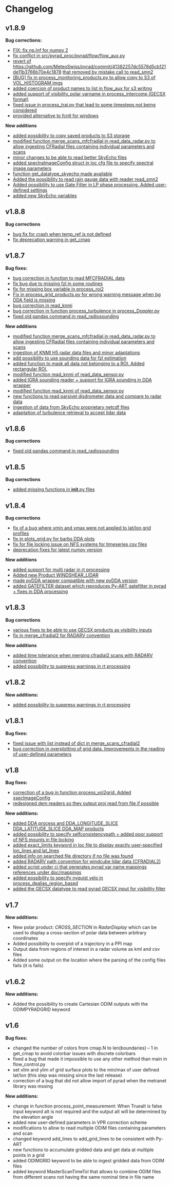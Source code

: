 # Changelog

## v1.8.9
**Bug corrections:**
- [FIX: fix np.Inf for numpy 2](https://github.com/MeteoSwiss/pyrad/commit/f0d3bf32c7dbb3ca9c8eb13708957072af872dd5)
- [fix conflict in src/pyrad_proc/pyrad/flow/flow_aux.py](https://github.com/MeteoSwiss/pyrad/commit/64c6c3064996e6be7682b34b27df9772692b896b)
- [revert of](https://github.com/MeteoSwiss/pyrad/commit/3955a619d1145b5d307bdc24742ab54215ff8398) https://github.com/MeteoSwiss/pyrad/commit/41382257dc5578d5cb121de11b3766b70e4c1878 [that removed by mistake call to read_smn2](https://github.com/MeteoSwiss/pyrad/commit/3955a619d1145b5d307bdc24742ab54215ff8398)
- [[BUG] fix in process_monitoring_products.py to allow copy to S3 of VOL_HISTOGRAM imgs](https://github.com/MeteoSwiss/pyrad/commit/33581ced90e5c45705fcba99328d4e76be5b4c40)
- [added coercion of product names to list in flow_aux for s3 writing](https://github.com/MeteoSwiss/pyrad/commit/369048bff7cdc275d541feb6aaff5a13471a1ded)
- [added support of visibility_polar varname in process_intercomp (GECSX format)](https://github.com/MeteoSwiss/pyrad/commit/e6adbba15df72ab6c6a782d2d87687b0c1aea7d8)
- [fixed issue in process_traj.py that lead to some timesteps not being considered](https://github.com/MeteoSwiss/pyrad/commit/d83c14064993203f80b5f204d823cca10d88d3bb)
- [provided alternative to fcntl for windows](https://github.com/MeteoSwiss/pyrad/commit/1fbc1f0786726bf1b68637d45e2142396340b689)

**New additions**
- [added possibility to copy saved products to S3 storage](https://github.com/MeteoSwiss/pyrad/commit/2d54aca2896dd02ab2f19b0bdb251f1f8982daa9)
- [modified function merge_scans_mfcfradial in read_data_radar.py to allow ingesting CFRadial files containing individual parameters and scans](https://github.com/MeteoSwiss/pyrad/commit/3050ffe8590206c4fb7776cfcd10fc497449bb3b)
- [minor changes to be able to read better SkyEcho files](https://github.com/MeteoSwiss/pyrad/commit/49dab5b2ffb2d5e4ea86308431e446a981743baf)
- [added spectraImageConfig struct in loc cfg file to specify spectral image parameters](https://github.com/MeteoSwiss/pyrad/commit/5cc42995f2e0791f2cc5b25a18239113a927d495)
- [function get_datatype_skyecho made available](https://github.com/MeteoSwiss/pyrad/commit/f49814667748f45f3cf52642b70d4e48e5a33fd3)
- [Added the possibility to read rain gauge data with reader read_smn2](https://github.com/MeteoSwiss/pyrad/commit/2e89dea47483b95299ac0dd1b1c5a27762fe47b2)
- [Added possibility to use Gate Filter in LP phase processing. Added user-defined settings](https://github.com/MeteoSwiss/pyrad/commit/fbba560740ed62de7e6119e2d103a090f0caa39c)
- [added new SkyEcho variables](https://github.com/MeteoSwiss/pyrad/commit/a83d1859ead9c1e315e06fd2892215dac14ab34d)

## v1.8.8
**Bug corrections**

- [bug fix for crash when temp_ref is not defined](https://github.com/MeteoSwiss/pyrad/commit/8877fc18ec598a16aa472ea4f2706c8309861571)
- [fix deprecation warning in get_cmap](https://github.com/MeteoSwiss/pyrad/commit/ca965ce702d80dcd35d44f90f04e7931c8fd3f30)


## v1.8.7
**Bug fixes:**
- [bug correction in function to read MFCFRADIAL data](https://github.com/MeteoSwiss/pyrad/commit/dfacd71c301d3ee37e7c6c002b2b54bc347a2480)
- [fix bug due to missing fzl in some routines](https://github.com/MeteoSwiss/pyrad/commit/02aae44c72d5bb7c2e140a68504c8e00066309d0)
- [fix for missing box variable in process_roi2](https://github.com/MeteoSwiss/pyrad/commit/997db1f956aad6e348f1d92ae75882e7296fc22f)
- [Fix in process_grid_products.py for wrong warning message when bg DDA field is missing](https://github.com/MeteoSwiss/pyrad/commit/a8ee6c7d96da3932724f5e5775482ca5289f326d)
- [bug correction in read_knmi](https://github.com/MeteoSwiss/pyrad/commit/af5a2e2acfb7f6f4e0fd76f643860f04a55acb80)
- [bug correction in function process_turbulence in process_Doppler.py](https://github.com/MeteoSwiss/pyrad/commit/ed44ae9fa062df8a8c868c10abdf8081590c5d24)
- [fixed old pandas command in read_radiosounding](https://github.com/MeteoSwiss/pyrad/commit/a3ef19b556994bf1e2b792e360e1eb2dfdbd7908)

**New additions**
- [modified function merge_scans_mfcfradial in read_data_radar.py to allow ingesting CFRadial files containing individual parameters and scans](https://github.com/MeteoSwiss/pyrad/commit/3050ffe8590206c4fb7776cfcd10fc497449bb3b)
- [ingestion of KNMI H5 radar data files and minor adaptations](https://github.com/MeteoSwiss/pyrad/commit/ad8bba2367479ed54d2b4f84aafda34dcf42e62a)
- [add possibility to use sounding data for fzl estimation](https://github.com/MeteoSwiss/pyrad/commit/59311182cabd0a79352964b7547a75ec8374d733)
- [added function to mask all data not belonging to a ROI. Added rectangular ROI.](https://github.com/MeteoSwiss/pyrad/commit/2555e68ac7c3e67ab468dff0a243fd9e11c89232)
- [modified function read_knmi of read_data_sensor.py](https://github.com/MeteoSwiss/pyrad/commit/4f43bf9051bdfd082d1b11299b8866cb5a2d98e3)
- [added IGRA sounding reader + support for IGRA sounding in DDA wrapper](https://github.com/MeteoSwiss/pyrad/commit/fe98f900d30b67c3e9d50fa277f34428079e46c5)
- [modified function read_knmi of read_data_sensor.py](https://github.com/MeteoSwiss/pyrad/commit/4f43bf9051bdfd082d1b11299b8866cb5a2d98e3)
- [new functions to read parsivel disdrometer data and compare to radar data](https://github.com/MeteoSwiss/pyrad/commit/28bb465287017ca28e9f146df4aa8c83cad5bb50)
- [ingestion of data from SkyEcho proprietary netcdf files](https://github.com/MeteoSwiss/pyrad/commit/45d3cb2873d72f2cb1fa6e25449dcf98176b7c30)
- [adaptation of turbulence retrieval to accept lidar data](https://github.com/MeteoSwiss/pyrad/commit/76673e0837f8c323c32e365361c064a666397d15)

## v1.8.6

**Bug corrections**

- [fixed old pandas command in read_radiosounding](https://github.com/MeteoSwiss/pyrad/commit/a3ef19b556994bf1e2b792e360e1eb2dfdbd7908)

## v1.8.5

**Bug corrections**

- [added missing functions in __init__.py files](https://github.com/MeteoSwiss/pyrad/commit/b8404ca22550e331495e520446ebb0e61959ca76)

## v1.8.4

**Bug corrections**

- [fix of a bug where vmin and vmax were not applied to lat/lon grid profiles](https://github.com/MeteoSwiss/pyrad/commit/31cc9d2a3dd915a3dbe05f9aade9f7f5dbc50ecb) 
- [ fix in plots_grid.py for barbs DDA plots](https://github.com/MeteoSwiss/pyrad/commit/44bd2310fe683541d34f32c0762c9633203df73a)
- [fix for file locking issue on NFS systems for timeseries csv files](https://github.com/MeteoSwiss/pyrad/commit/95cd7e19059b4b6eb85cf67fb45287808e229fa8)
- [deprecation fixes for latest numpy version](https://github.com/MeteoSwiss/pyrad/commit/e5865f3f05c96762e8f0917018e12e7644e380dd)

**New additions**

- [added support for multi radar in rt processing](https://github.com/MeteoSwiss/pyrad/commit/861bb8b015d9417767216980450b779c1f909643)
- [Added new Product WINDSHEAR_LIDAR](https://github.com/MeteoSwiss/pyrad/commit/93745298fc42afa2c2c88d78af4a673cb5aa61b2)
- [made pyDDA wrapper compatible with new pyDDA version](https://github.com/MeteoSwiss/pyrad/commit/e1bac0f0b07f2b7e7e0f11a2e6f0acce22c6ce3d)
- [added GATEFILTER dataset which reproduces Py-ART gatefilter in pyrad + fixes in DDA processing](https://github.com/MeteoSwiss/pyrad/commit/90641235e496fe6bf3928f9502e1cb9d24c2054f)

## v1.8.3

**Bug corrections**

- [various fixes to be able to use GECSX products as visibility inputs](https://github.com/MeteoSwiss/pyrad/commit/ef4b0fbd99d1dadffff1f8f96aabd8dae2ec46ff)
- [fix in merge_cfradial2 for RADARV convention](https://github.com/MeteoSwiss/pyrad/commit/a540c0133246e6385c7919d2545ecf3c30f8a527)

**New additions**

- [added time tolerance when merging cfradial2 scans with RADARV convention](https://github.com/MeteoSwiss/pyrad/commit/3b60e3129cf100ae72e3854fbba4efd2d547bc54)
- [added possibility to suppress warnings in rt processing](https://github.com/MeteoSwiss/pyrad/commit/e48ef9e9e959ad0ae13699fe84ed4f264e48f7d6)

## v1.8.2

**New additions:**

- [added possibility to suppress warnings in rt processing](https://github.com/MeteoSwiss/pyrad/commit/e48ef9e9e959ad0ae13699fe84ed4f264e48f7d6)

## v1.8.1

**Bug fixes:**

- [fixed issue with list instead of dict in merge_scans_cfradial2](https://github.com/MeteoSwiss/pyrad/commit/a1155f0dbf3cf2d7eeae72014fd7d0312d6968fc)
- [bug correction in overplotting of grid data. Improvements in the reading of user-defined parameters](https://github.com/MeteoSwiss/pyrad/commit/cadff8eed43b9b4d77d9e5fa45343cf1da305313)

## v1.8

**Bug fixes:**
 - [correction of a bug in function process_vol2grid. Added xsecImageConfig](https://github.com/MeteoSwiss/pyrad/commit/e7eaac19f03d4e3ff6bb6fc7bf4afefb3a0250aa)
- [redesigned dem readers so they output proj read from file if possible](https://github.com/MeteoSwiss/pyrad/commit/6b3f78df7d4b68f74dbc06a6ec472b4e4233c2e3)


**New additions:**
- [added DDA process and DDA_LONGITUDE_SLICE DDA_LATITUDE_SLICE DDA_MAP products](https://github.com/MeteoSwiss/pyrad/commit/5bbb84d9f752a8466ce450bc9cc378366cad8e93) 
- [added possibility to specify selfconsistencypath + added poor support of NFS mounts in file locking](https://github.com/MeteoSwiss/pyrad/commit/f05f3d7a9772383c5bf8ba7edda8372239267c15) 
- [added exact_limits keyword in loc file to display exactly user-specified lon_lines and lat_lines](https://github.com/MeteoSwiss/pyrad/commit/1bd4b4789193894456a2b2c14a62b53ecc5cdbe7) 
- [added info on searched file directory if no file was found](https://github.com/MeteoSwiss/pyrad/commit/ce67680ee9faee6b466e16d95382543e42ff0285)
- [added RADARV path convention for windcube lidar data (CFRADIAL2)](https://github.com/MeteoSwiss/pyrad/commit/052ea9a228a44b9a7f7e48e364083264ff4e8808)
- [added script under ci that generates pyrad var name mappings references under doc/mappings](https://github.com/MeteoSwiss/pyrad/commit/837c2622da247ddd75aadab9bdf948afb01423c3) 
- [added possibility to specify nyquist velo in process_dealias_region_based](https://github.com/MeteoSwiss/pyrad/commit/522ab3e056b5891846da1827a0337efbc025d807) 
- [added the GECSX datatype to read pyrad GECSX input for visibility filter](https://github.com/MeteoSwiss/pyrad/commit/6fa2d8fd4c028dea0bc1eb6d8bef85a7a164a1e8)

## v1.7

**New additions:**
-  New polar product: _CROSS_SECTION_ in _RadarDisplay_ which can be used to display a cross-section of polar data between arbitrary coordinates
- Added possibility to overplot of a trajectory in a PPI map
-  Output data from regions of interest in a radar volume as kml and csv files
- Added some output on the location where the parsing of the config files fails (it is fails)


## v1.6.2

**New additions:**

* Added the possibility to create Cartesian ODIM outputs with the ODIMPYRADGRID keyword

## v1.6

**Bug fixes:**
 - changed the number of colors from cmap.N to len(boundaries) – 1 in get_cmap to avoid colorbar issues with discrete colorbars
 - fixed a bug that made it impossible to use any other method than main in flow_control.py 
 - set xlim and ylim of grid surface plots to the min/max of user defined lat/lon (this step was missing since the last release)
  - correction of a bug that did not allow import of pyrad when the metranet library was mssing
 
**New additions:**
- change in function process_point_measurement: When Truealt is false input keyword alt is not required and the output alt will be determined by the elevation angle
 - added new user-defined parameters in VPR correction scheme
-  modifications to allow to read multiple ODIM files containing parameters and scan
-  changed keyword add_lines to add_grid_lines to be consistent with Py-ART
-  new functions to accumulate gridded data and get data at multiple points in a grid
- added ODIMGRID keyword to be able to ingest gridded data from ODIM files
- added keyword MasterScanTimeTol that allows to combine ODIM files from different scans not having the same nominal time in file name

